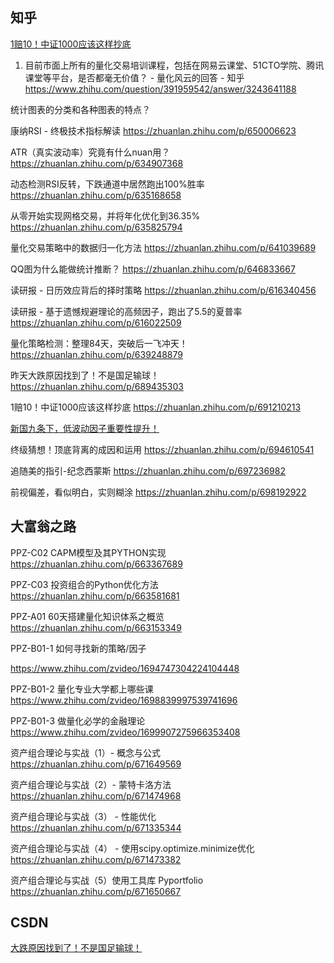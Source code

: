 ## 知乎

[1赔10！中证1000应该这样抄底](https://zhuanlan.zhihu.com/p/691210213)

1. 目前市面上所有的量化交易培训课程，包括在网易云课堂、51CTO学院、腾讯课堂等平台，是否都毫无价值？ - 量化风云的回答 - 知乎
https://www.zhihu.com/question/391959542/answer/3243641188


统计图表的分类和各种图表的特点？

康纳RSI - 终极技术指标解读
https://zhuanlan.zhihu.com/p/650006623

ATR（真实波动率）究竟有什么nuan用？
https://zhuanlan.zhihu.com/p/634907368

动态检测RSI反转，下跌通道中居然跑出100%胜率
https://zhuanlan.zhihu.com/p/635168658

从零开始实现网格交易，并将年化优化到36.35%
https://zhuanlan.zhihu.com/p/635825794

量化交易策略中的数据归一化方法
https://zhuanlan.zhihu.com/p/641039689

QQ图为什么能做统计推断？
https://zhuanlan.zhihu.com/p/646833667

读研报 - 日历效应背后的择时策略
https://zhuanlan.zhihu.com/p/616340456

读研报 - 基于遗憾规避理论的高频因子，跑出了5.5的夏普率
https://zhuanlan.zhihu.com/p/616022509

量化策略检测：整理84天，突破后一飞冲天！
https://zhuanlan.zhihu.com/p/639248879

昨天大跌原因找到了！不是国足输球！
https://zhuanlan.zhihu.com/p/689435303

1赔10！中证1000应该这样抄底
https://zhuanlan.zhihu.com/p/691210213

[新国九条下，低波动因子重要性提升！](https://zhuanlan.zhihu.com/p/693785811)

终级猜想！顶底背离的成因和运用
https://zhuanlan.zhihu.com/p/694610541

追随美的指引-纪念西蒙斯
https://zhuanlan.zhihu.com/p/697236982

前视偏差，看似明白，实则糊涂
https://zhuanlan.zhihu.com/p/698192922

## 大富翁之路

PPZ-C02 CAPM模型及其PYTHON实现
https://zhuanlan.zhihu.com/p/663367689

PPZ-C03 投资组合的Python优化方法
https://zhuanlan.zhihu.com/p/663581681

PPZ-A01 60天搭建量化知识体系之概览
https://zhuanlan.zhihu.com/p/663153349

PPZ-B01-1 如何寻找新的策略/因子

https://www.zhihu.com/zvideo/1694747304224104448


PPZ-B01-2 量化专业大学都上哪些课
https://www.zhihu.com/zvideo/1698839997539741696

PPZ-B01-3 做量化必学的金融理论
https://www.zhihu.com/zvideo/1699907275966353408

资产组合理论与实战（1）- 概念与公式
https://zhuanlan.zhihu.com/p/671649569

资产组合理论与实战（2）- 蒙特卡洛方法
https://zhuanlan.zhihu.com/p/671474968

资产组合理论与实战（3） - 性能优化
https://zhuanlan.zhihu.com/p/671335344

资产组合理论与实战（4） - 使用scipy.optimize.minimize优化
https://zhuanlan.zhihu.com/p/671473382

资产组合理论与实战（5）使用工具库 Pyportfolio
https://zhuanlan.zhihu.com/p/671650667


## CSDN

[大跌原因找到了！不是国足输球！](https://blog.csdn.net/hbaaron/article/details/137093258)
